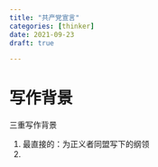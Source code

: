 ```yaml
---
title: "共产党宣言"
categories: [thinker]
date: 2021-09-23
draft: true 

---
```


# 写作背景
三重写作背景

1. 最直接的：为正义者同盟写下的纲领
2. 